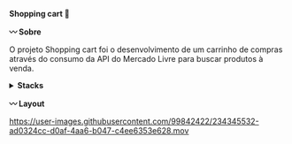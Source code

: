<strong>Shopping cart 🛒</strong>

<strong>:wavy_dash: Sobre</strong>

O projeto Shopping cart foi o desenvolvimento de um carrinho de compras através do consumo da API do Mercado Livre para buscar produtos à venda. 

<details>
  <summary><strong> Stacks </strong></summary><br />

  * JavaScript
  * Jest

</details>

<strong>:wavy_dash: Layout</strong>

https://user-images.githubusercontent.com/99842422/234345532-ad0324cc-d0af-4aa6-b047-c4ee6353e628.mov
